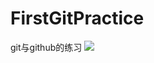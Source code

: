 # FirstGitPractice
git与github的练习
![](https://github.com/ruxing1102/FirstGitPractice/tree/master/app/src/main/res/mipmap-hdpi/demo.gif)

